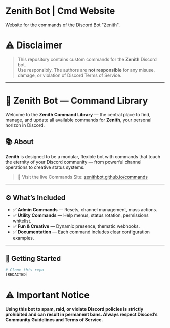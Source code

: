 # Zenith Bot | Cmd Website
Website for the commands of the Discord Bot "Zenith".
# ⚠️ Disclaimer

> This repository contains custom commands for the **Zenith** Discord bot.  
> Use responsibly. The authors are **not responsible** for any misuse, damage, or violation of Discord Terms of Service.

---

# 🌌 Zenith Bot — Command Library

Welcome to the **Zenith Command Library** — the central place to find, manage, and update all available commands for **Zenith**, your personal horizon in Discord.

## 📚 About

**Zenith** is designed to be a modular, flexible bot with commands that touch the eternity of your Discord community — from powerful channel operations to creative status systems.

> 🔗 Visit the live Commands Site: [zenithbot.github.io/commands](https://zenithbot.github.io/cmds)

---

## ⚙️ What’s Included

- ✅ **Admin Commands** — Resets, channel management, mass actions.
- ✅ **Utility Commands** — Help menus, status rotation, permissions whitelist.
- ✅ **Fun & Creative** — Dynamic presence, thematic webhooks.
- ✅ **Documentation** — Each command includes clear configuration examples.

---

## 🚀 Getting Started

```bash
# Clone this repo
[REDACTED]
```

# ⚠️ Important Notice
**Using this bot to spam, raid, or violate Discord policies is strictly prohibited and can result in permanent bans.
Always respect Discord’s Community Guidelines and Terms of Service.**
